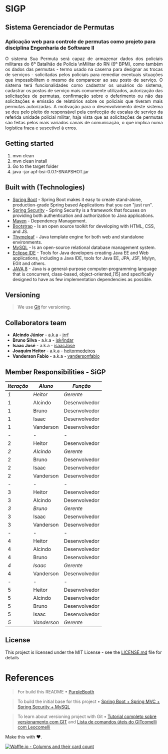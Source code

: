 
# SIGP
## Sistema Gerenciador de Permutas
### Aplicação web para controle de permutas como projeto para disciplina Engenharia de Software II

<p style="text-align: justify">
O sistema Sua Permuta será capaz de armazenar dados dos policiais militares do 6º Batalhão de Polícia \nMilitar do RN (6º BPM), como também os dados das permutas - termo usado na caserna para designar as trocas de serviços - solicitadas pelos policiais para remediar eventuais situações que impossibilitem o mesmo de comparecer ao seu posto de serviço. O sistema terá funcionalidades como cadastrar os usuários do sistema, cadastrar os postos de serviço mais comumente utilizados, autorização das solicitações de permutas, confirmação sobre o deferimento ou não das solicitações e emissão de relatórios sobre os policiais que tiveram mais permutas autorizadas. A motivação para o desenvolvimento deste sistema se deu pelo pleito do responsável pela confecção de escalas de serviço da referida unidade policial militar, haja vista que as solicitações de permutas são feitas pelos mais variados canais de comunicação, o que implica numa logística fraca e suscetível à erros.
</p>

## Getting started

1. mvn clean
2. mvn clean install
3. Go to the target folder
4. java -jar apf-bsi-0.0.1-SNAPSHOT.jar

## Built with (Technologies)

* [Spring Boot](https://projects.spring.io/spring-boot/) - Spring Boot makes it easy to create stand-alone, production-grade Spring based Applications that you can "just run".
* [Spring Security](https://spring.io/) - Spring Security is a framework that focuses on providing both authentication and authorization to Java applications.
* [Maven](https://maven.apache.org/) - Dependency Management.
* [Bootstrap](https://getbootstrap.com/) - Is an open source toolkit for developing with HTML, CSS, and JS.
* [Thymeleaf](https://www.thymeleaf.org/) - Java template engine for both web and standalone environments.
* [MySQL](https://www.mysql.com/) - Is an open-source relational database management system.
* [Eclipse IDE](https://spring.io/) - Tools for Java developers creating Java EE and Web applications, including a Java IDE, tools for Java EE, JPA, JSF, Mylyn, EGit and others.
* [JAVA 8](https://spring.io/) - Java is a general-purpose computer-programming language that is concurrent, class-based, object-oriented,[15] and specifically designed to have as few implementation dependencies as possible.

## Versioning

> We use [Git](https://git-scm.com/) for versioning.

## Collaborators team

* **Alcindo Júnior** - a.k.a - [jrrf](https://github.com/jrrf)
* **Bruno Silva** - a.k.a - [isk4ndar](https://github.com/isk4ndar)
* **Isaac José** - a.k.a - [isaacJose](https://github.com/isaacJose)
* **Joaquim Heitor** - a.k.a - [heitormedeiros](https://github.com/heitormedeiros)
* **Vanderson Fabio** - a.k.a - [vandersonfabio](https://github.com/vandersonfabio)

## Member Responsibilities - SiGP

| *Iteração* | *Aluno*     | *Função*      |
| ---------- | ----------- | ------------- |
| *1*        | *Heitor*    | *Gerente*     |
| 1          | Alcindo     | Desenvolvedor |
| 1          | Bruno       | Desenvolvedor |
| 1          | Isaac       | Desenvolvedor |
| 1          | Vanderson   | Desenvolvedor |
|  -         | -           | -             |
| 2          | Heitor      | Desenvolvedor |
| *2*        | *Alcindo*   | *Gerente*     |
| 2          | Bruno       | Desenvolvedor |
| 2          | Isaac       | Desenvolvedor |
| 2          | Vanderson   | Desenvolvedor |
| -          | -           | -             |
| 3          | Heitor      | Desenvolvedor |
| 3          | Alcindo     | Desenvolvedor |
| *3*        | *Bruno*     | *Gerente*     |
| 3          | Isaac       | Desenvolvedor |
| 3          | Vanderson   | Desenvolvedor |
| -          | -           | -             |
| 4          | Heitor      | Desenvolvedor |
| 4          | Alcindo     | Desenvolvedor |
| 4          | Bruno       | Desenvolvedor |
| *4*        | *Isaac*     | *Gerente*     |
| 4          | Vanderson   | Desenvolvedor |
| -          | -           | -             |
| 5          | Heitor      | Desenvolvedor |
| 5          | Alcindo     | Desenvolvedor |
| 5          | Bruno       | Desenvolvedor |
| 5          | Isaac       | Desenvolvedor |
| *5*        | *Vanderson* | *Gerente*     |

## License

This project is licensed under the MIT License - see the [LICENSE.md](LICENSE.md) file for details

# References

> For build this README •  [PurpleBooth](https://gist.github.com/PurpleBooth/109311bb0361f32d87a2)

> To build the initial base for this project • [Spring Boot + Spring MVC + Spring Security + MySQL](https://medium.com/@gustavo.ponce.ch/spring-boot-spring-mvc-spring-security-mysql-a5d8545d837d)

> To learn about versioning project with Git • [Tutorial completo sobre versionamento com GIT](https://github.com/MuvucaGames/Tutoriais/wiki/%5BWIP%5D-Tutorial-completo-sobre-versionamento-com-GIT) and [Lista de comandos úteis do GITcomelli com Leocomelli](https://gist.github.com/leocomelli/2545add34e4fec21ec16)

Make this with ♥.

[![Waffle.io - Columns and their card count](https://badge.waffle.io/isk4ndar/suapermuta.svg?columns=all)](https://waffle.io/isk4ndar/suapermuta)
